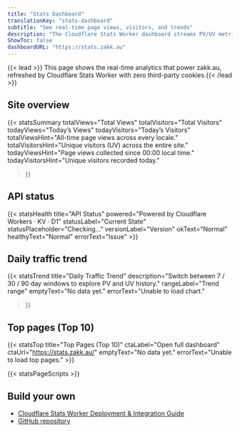 ```yaml
---
title: "Stats Dashboard"
translationKey: "stats-dashboard"
subtitle: "See real-time page views, visitors, and trends"
description: "The Cloudflare Stats Worker dashboard streams PV/UV metrics, trending posts, and daily trend charts directly from Cloudflare Workers + KV."
ShowToc: false
dashboardURL: "https://stats.zakk.au"
---
```

{{< lead >}}
This page shows the real-time analytics that power zakk.au, refreshed by Cloudflare Stats Worker with zero third-party cookies.{{< /lead >}}

## Site overview

{{< statsSummary
	totalViews="Total Views"
	totalVisitors="Total Visitors"
	todayViews="Today’s Views"
	todayVisitors="Today’s Visitors"
	totalViewsHint="All-time page views across every locale."
	totalVisitorsHint="Unique visitors (UV) across the entire site."
	todayViewsHint="Page views collected since 00:00 local time."
	todayVisitorsHint="Unique visitors recorded today."
>}}

## API status

{{< statsHealth title="API Status" powered="Powered by Cloudflare Workers · KV · D1" statusLabel="Current State" statusPlaceholder="Checking…" versionLabel="Version" okText="Normal" healthyText="Normal" errorText="Issue" >}}

## Daily traffic trend

{{< statsTrend
	title="Daily Traffic Trend"
	description="Switch between 7 / 30 / 90 day windows to explore PV and UV history."
	rangeLabel="Trend range"
	emptyText="No data yet."
	errorText="Unable to load chart."
>}}

## Top pages (Top 10)

{{< statsTop title="Top Pages (Top 10)" ctaLabel="Open full dashboard" ctaUrl="https://stats.zakk.au/" emptyText="No data yet." errorText="Unable to load top pages." >}}

{{< statsPageScripts >}}

## Build your own

- <a href="/en/posts/cloudflare-stats-worker-deploy/">Cloudflare Stats Worker Deployment &amp; Integration Guide</a>
- <a href="https://github.com/Zakkaus/cloudflare-stats-worker">GitHub repository</a>

